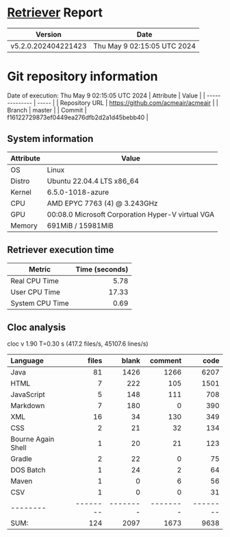 # [Retriever](https://github.com/PalladioSimulator/Palladio-ReverseEngineering-Retriever) Report
| Version | Date |
| ------- | ---- |
| v5.2.0.202404221423 | Thu May  9 02:15:05 UTC 2024 |

# Git repository information
Date of execution: Thu May  9 02:15:05 UTC 2024
|    Attribute   | Value |
| -------------- | ----- |
| Repository URL | https://github.com/acmeair/acmeair |
| Branch         | master |
| Commit         | f16122729873ef0449ea276dfb2d2a1d45bebb40 |


## System information
| Attribute | Value |
| --------- | ----- |
| OS | Linux  |
| Distro | Ubuntu 22.04.4 LTS x86_64  |
| Kernel | 6.5.0-1018-azure  |
| CPU | AMD EPYC 7763 (4) @ 3.243GHz  |
| GPU | 00:08.0 Microsoft Corporation Hyper-V virtual VGA  |
| Memory | 691MiB / 15981MiB  |

## Retriever execution time
| Metric | Time (seconds) |
| --- | ---: |
| Real CPU Time | 5.78 |
| User CPU Time | 17.33 |
| System CPU Time | 0.69 |
<!--
Explainations:
- __Real CPU Time__: actual time the command has run (can be less than total time spent in user and system mode for multi-threaded processes)
- __User CPU Time__: time the command has spent running in user mode
- __System CPU Time__: time the command has spent running in system or kernel mode
-->

## Cloc analysis
cloc v 1.90  T=0.30 s (417.2 files/s, 45107.6 lines/s)

Language|files|blank|comment|code
:-------|-------:|-------:|-------:|-------:
Java|81|1426|1266|6207
HTML|7|222|105|1501
JavaScript|5|148|111|708
Markdown|7|180|0|390
XML|16|34|130|349
CSS|2|21|32|134
Bourne Again Shell|1|20|21|123
Gradle|2|22|0|75
DOS Batch|1|24|2|64
Maven|1|0|6|56
CSV|1|0|0|31
--------|--------|--------|--------|--------
SUM:|124|2097|1673|9638
